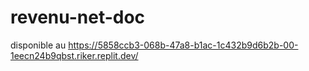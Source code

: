 # revenu-net-doc
disponible au https://5858ccb3-068b-47a8-b1ac-1c432b9d6b2b-00-1eecn24b9qbst.riker.replit.dev/
